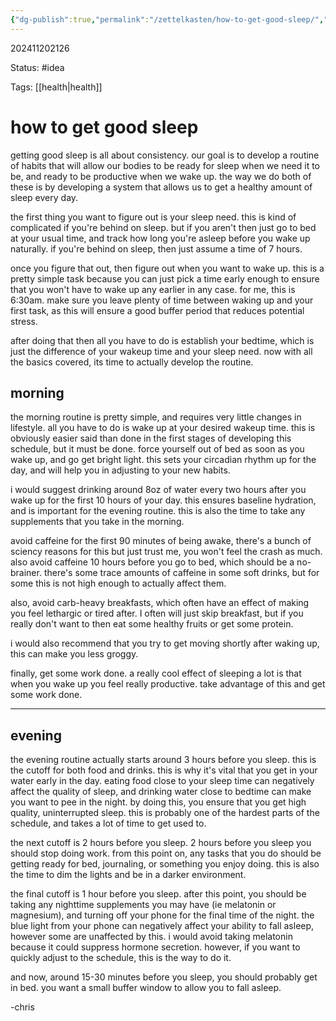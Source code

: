 ```yaml
---
{"dg-publish":true,"permalink":"/zettelkasten/how-to-get-good-sleep/","updated":"2024-12-05T19:41:46.271-05:00"}
---
```


202411202126

Status: #idea

Tags: [[health\|health]]

# how to get good sleep

getting good sleep is all about consistency. our goal is to develop a routine of habits that will allow our bodies to be ready for sleep when we need it to be, and ready to be productive when we wake up. the way we do both of these is by developing a system that allows us to get a healthy amount of sleep every day.

the first thing you want to figure out is your sleep need. this is kind of complicated if you're behind on sleep. but if you aren't then just go to bed at your usual time, and track how long you're asleep before you wake up naturally. if you're behind on sleep, then just assume a time of 7 hours.

once you figure that out, then figure out when you want to wake up. this is a pretty simple task because you can just pick a time early enough to ensure that you won't have to wake up any earlier in any case. for me, this is 6:30am. make sure you leave plenty of time between waking up and your first task, as this will ensure a good buffer period that reduces potential stress.

after doing that then all you have to do is establish your bedtime, which is just the difference of your wakeup time and your sleep need. now with all the basics covered, its time to actually develop the routine.

## morning

the morning routine is pretty simple, and requires very little changes in lifestyle. all you have to do is wake up at your desired wakeup time. this is obviously easier said than done in the first stages of developing this schedule, but it must be done. force yourself out of bed as soon as you wake up, and go get bright light. this sets your circadian rhythm up for the day, and will help you in adjusting to your new habits. 

i would suggest drinking around 8oz of water every two hours after you wake up for the first 10 hours of your day. this ensures baseline hydration, and is important for the evening routine. this is also the time to take any supplements that you take in the morning. 

avoid caffeine for the first 90 minutes of being awake, there's a bunch of sciency reasons for this but just trust me, you won't feel the crash as much. also avoid caffeine 10 hours before you go to bed, which should be a no-brainer. there's some trace amounts of caffeine in some soft drinks, but for some this is not high enough to actually affect them. 

also, avoid carb-heavy breakfasts, which often have an effect of making you feel lethargic or tired after. I often will just skip breakfast, but if you really don't want to then eat some healthy fruits or get some protein.

i would also recommend that you try to get moving shortly after waking up, this can make you less groggy.

finally, get some work done. a really cool effect of sleeping a lot is that when you wake up you feel really productive. take advantage of this and get some work done.

---

## evening

the evening routine actually starts around 3 hours before you sleep. this is the cutoff for both food and drinks. this is why it's vital that you get in your water early in the day. eating food close to your sleep time can negatively affect the quality of sleep, and drinking water close to bedtime can make you want to pee in the night. by doing this, you ensure that you get high quality, uninterrupted sleep. this is probably one of the hardest parts of the schedule, and takes a lot of time to get used to.

the next cutoff is 2 hours before you sleep. 2 hours before you sleep you should stop doing work. from this point on, any tasks that you do should be getting ready for bed, journaling, or something you enjoy doing. this is also the time to dim the lights and be in a darker environment.

the final cutoff is 1 hour before you sleep. after this point, you should be taking any nighttime supplements you may have (ie melatonin or magnesium), and turning off your phone for the final time of the night. the blue light from your phone can negatively affect your ability to fall asleep, however some are unaffected by this. i would avoid taking melatonin because it could suppress hormone secretion. however, if you want to quickly adjust to the schedule, this is the way to do it.

and now, around 15-30 minutes before you sleep, you should probably get in bed. you want a small buffer window to allow you to fall asleep. 

-chris